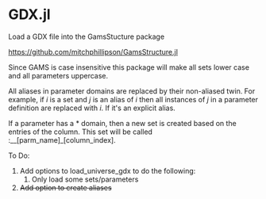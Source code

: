 # GDX.jl
 Load a GDX file into the GamsStucture package 

https://github.com/mitchphillipson/GamsStructure.jl


Since GAMS is case insensitive this package will make all sets lower case and all parameters uppercase. 

All aliases in parameter domains are replaced by their non-aliased twin. For example, if $i$ is a set and $j$ is an alias of $i$ then all instances of $j$ in a parameter definition are replaced with $i$. If it's an explicit alias.

If a parameter has a * domain, then a new set is created based on the entries of the column. This set will be called :__[parm_name]_[column_index].

To Do:
1. Add options to load_universe_gdx to do the following:
    1. Only load some sets/parameters
2. ~~Add option to create aliases~~
